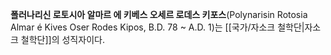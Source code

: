 **폴러나리신 로토시아 알마르 에 키베스 오세르 로데스 키포스**(Polynarisin Rotosia Almar é Kives Oser Rodes Kipos, B.D. 78 ~ A.D. 1)는 [[국가/자소크 철학단|자소크 철학단]]의 성직자이다.